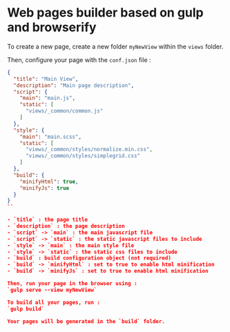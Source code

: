 # Web pages builder based on gulp and browserify

To create a new page, create a new folder `myNewView` within the `views` folder.

Then, configure your page with the `conf.json` file :
```json
{
  "title": "Main View",
  "description": "Main page description",
  "script": {
    "main": "main.js",
    "static": [
      "views/_common/common.js"
    ]
  },
  "style": {
    "main": "main.scss",
    "static": [
      "views/_common/styles/normalize.min.css",
      "views/_common/styles/simplegrid.css"
    ]
  },
  "build": {
    "minifyHtml": true,
    "minifyJs": true
  }
}
``

- `title` : the page title
- `description` : the page description
- `script` -> `main` : the main javascript file
- `script` -> `static` : the static javascript files to include
- `style` -> `main` : the main style file
- `style` -> `static` : the static css files to include
- `build` : build configuration object (not required)
- `build` -> `minifyHtml` : set to true to enable html minification
- `build` -> `minifyJs` : set to true to enable html minification

Then, run your page in the browser using :
`gulp serve --view myNewView`

To build all your pages, run :
`gulp build`

Your pages will be generated in the `build` folder.
